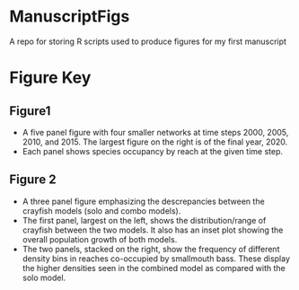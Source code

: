 # ManuscriptFigs
A repo for storing R scripts used to produce figures for my first manuscript

# Figure Key
## Figure1
* A five panel figure with four smaller networks at time steps 2000, 2005, 2010, and 2015. The largest figure on the right is of the final year, 2020.
* Each panel shows species occupancy by reach at the given time step.

## Figure 2
* A three panel figure emphasizing the descrepancies between the crayfish models (solo and combo models).
* The first panel, largest on the left, shows the distribution/range of crayfish between the two models. It also has an inset plot showing the overall population growth of both models.
* The two panels, stacked on the right, show the frequency of different density bins in reaches co-occupied by smallmouth bass. These display the higher densities seen in the combined model as compared with the solo model.
